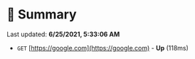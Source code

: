# 📖 Summary
Last updated: **6/25/2021, 5:33:06 AM**

- `GET` [https://google.com](https://google.com) - **Up** (118ms)

